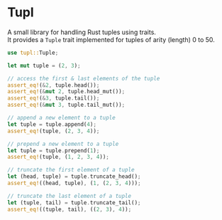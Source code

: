 # Tupl

A small library for handling Rust tuples using traits.\
It provides a `Tuple` trait implemented for tuples of arity (length) 0 to 50.

```rust
use tupl::Tuple;

let mut tuple = (2, 3);

// access the first & last elements of the tuple
assert_eq!(&2, tuple.head());
assert_eq!(&mut 2, tuple.head_mut());
assert_eq!(&3, tuple.tail());
assert_eq!(&mut 3, tuple.tail_mut());

// append a new element to a tuple
let tuple = tuple.append(4);
assert_eq!(tuple, (2, 3, 4));

// prepend a new element to a tuple
let tuple = tuple.prepend(1);
assert_eq!(tuple, (1, 2, 3, 4));

// truncate the first element of a tuple
let (head, tuple) = tuple.truncate_head();
assert_eq!((head, tuple), (1, (2, 3, 4)));

// truncate the last element of a tuple
let (tuple, tail) = tuple.truncate_tail();
assert_eq!((tuple, tail), ((2, 3), 4));
```
